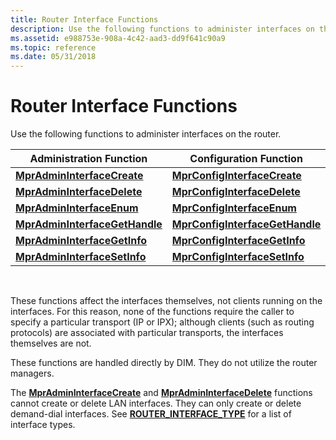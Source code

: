 ```yaml
---
title: Router Interface Functions
description: Use the following functions to administer interfaces on the router.
ms.assetid: e988753e-908a-4c42-aad3-dd9f641c90a9
ms.topic: reference
ms.date: 05/31/2018
---
```


# Router Interface Functions

Use the following functions to administer interfaces on the router.



| Administration Function                                          | Configuration Function                                             |
|------------------------------------------------------------------|--------------------------------------------------------------------|
| [**MprAdminInterfaceCreate**](/windows/desktop/api/Mprapi/nf-mprapi-mpradmininterfacecreate)       | [**MprConfigInterfaceCreate**](/windows/desktop/api/Mprapi/nf-mprapi-mprconfiginterfacecreate)       |
| [**MprAdminInterfaceDelete**](/windows/desktop/api/Mprapi/nf-mprapi-mpradmininterfacedelete)       | [**MprConfigInterfaceDelete**](/windows/desktop/api/Mprapi/nf-mprapi-mprconfiginterfacedelete)       |
| [**MprAdminInterfaceEnum**](/windows/desktop/api/Mprapi/nf-mprapi-mpradmininterfaceenum)           | [**MprConfigInterfaceEnum**](/windows/desktop/api/Mprapi/nf-mprapi-mprconfiginterfaceenum)           |
| [**MprAdminInterfaceGetHandle**](/windows/desktop/api/Mprapi/nf-mprapi-mpradmininterfacegethandle) | [**MprConfigInterfaceGetHandle**](/windows/desktop/api/Mprapi/nf-mprapi-mprconfiginterfacegethandle) |
| [**MprAdminInterfaceGetInfo**](/windows/desktop/api/Mprapi/nf-mprapi-mpradmininterfacegetinfo)     | [**MprConfigInterfaceGetInfo**](/windows/desktop/api/Mprapi/nf-mprapi-mprconfiginterfacegetinfo)     |
| [**MprAdminInterfaceSetInfo**](/windows/desktop/api/Mprapi/nf-mprapi-mpradmininterfacesetinfo)     | [**MprConfigInterfaceSetInfo**](/windows/desktop/api/Mprapi/nf-mprapi-mprconfiginterfacesetinfo)     |



 

These functions affect the interfaces themselves, not clients running on the interfaces. For this reason, none of the functions require the caller to specify a particular transport (IP or IPX); although clients (such as routing protocols) are associated with particular transports, the interfaces themselves are not.

These functions are handled directly by DIM. They do not utilize the router managers.

The [**MprAdminInterfaceCreate**](/windows/desktop/api/Mprapi/nf-mprapi-mpradmininterfacecreate) and [**MprAdminInterfaceDelete**](/windows/desktop/api/Mprapi/nf-mprapi-mpradmininterfacedelete) functions cannot create or delete LAN interfaces. They can only create or delete demand-dial interfaces. See [**ROUTER\_INTERFACE\_TYPE**](/windows/desktop/api/Mprapi/ne-mprapi-router_interface_type) for a list of interface types.

 

 




